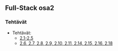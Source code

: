 ## Full-Stack osa2
### Tehtävät
* Tehtävät:
  * [2.1-2.5](https://github.com/hjoonas/FS-2/tree/master/osa2.1-2.5)
  * [2.6, 2.7, 2.8, 2.9, 2.10, 2.11, 2.14, 2.15, 2.16, 2.18](https://github.com/hjoonas/FS-2/tree/master/puhelinluettelo)
